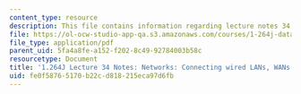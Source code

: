 ```yaml
---
content_type: resource
description: This file contains information regarding lecture notes 34.
file: https://ol-ocw-studio-app-qa.s3.amazonaws.com/courses/1-264j-database-internet-and-systems-integration-technologies-fall-2013/fe0f58765170b22cd818215eca97d6fb_MIT1_264JF13_lect_34.pdf
file_type: application/pdf
parent_uid: 5fa4a8fe-a152-f202-8c49-92784003b58c
resourcetype: Document
title: '1.264J Lecture 34 Notes: Networks: Connecting wired LANs, WANs'
uid: fe0f5876-5170-b22c-d818-215eca97d6fb
---
```

